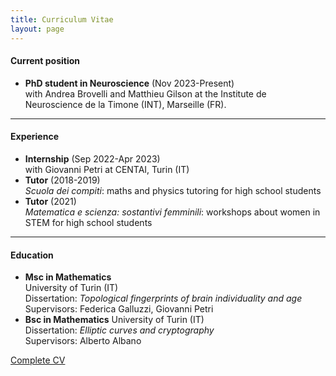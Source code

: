 ```yaml
---
title: Curriculum Vitae
layout: page
---
```

#### Current position

- **PhD student in Neuroscience** (Nov 2023-Present) <br>
with Andrea Brovelli and Matthieu Gilson at the Institute de Neuroscience de la Timone (INT), Marseille (FR).
<hr>

#### Experience

- **Internship** (Sep 2022-Apr 2023) <br>
with Giovanni Petri at CENTAI, Turin (IT)
- **Tutor** (2018-2019) <br>
*Scuola dei compiti*: maths and physics tutoring for high school students
- **Tutor** (2021) <br>
*Matematica e scienza: sostantivi femminili*: workshops about women in STEM for high school students
<hr>

#### Education

- **Msc in Mathematics**   
University of Turin (IT)   
Dissertation: *Topological fingerprints of brain individuality and age* <br>
Supervisors: Federica Galluzzi, Giovanni Petri
- **Bsc in Mathematics** 
University of Turin (IT)   
Dissertation: *Elliptic curves and cryptography* <br>
Supervisors: Alberto Albano

<div class="container columns is-centered">
    <div>
        <a href="{{site.url}}{{site.baseurl}}/#_data/cv.pdf"
        class="button is-rounded is-uppercase has-text-weight-normal is-black is-outlined">Complete CV</a>
    </div>
</div>